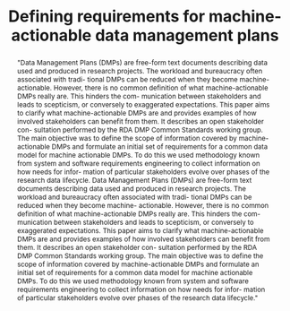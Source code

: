 ---
abstract: "\"Data Management Plans (DMPs) are free-form text documents describing
  data used and produced in research projects. The workload and bureaucracy often
  associated with tradi- tional DMPs can be reduced when they become machine- actionable.
  However, there is no common definition of what machine-actionable DMPs really are.
  This hinders the com- munication between stakeholders and leads to scepticism, or
  conversely to exaggerated expectations. This paper aims to clarify what machine-actionable
  DMPs are and provides examples of how involved stakeholders can benefit from them.
  It describes an open stakeholder con- sultation performed by the RDA DMP Common
  Standards working group. The main objective was to define the scope of information
  covered by machine-actionable DMPs and formulate an initial set of requirements
  for a common data model for machine actionable DMPs. To do this we used methodology
  known from system and software requirements engineering to collect information on
  how needs for infor- mation of particular stakeholders evolve over phases of the
  research data lifecycle.\tData Management Plans (DMPs) are free-form text documents
  describing data used and produced in research projects. The workload and bureaucracy
  often associated with tradi- tional DMPs can be reduced when they become machine-
  actionable. However, there is no common definition of what machine-actionable DMPs
  really are. This hinders the com- munication between stakeholders and leads to scepticism,
  or conversely to exaggerated expectations. This paper aims to clarify what machine-actionable
  DMPs are and provides examples of how involved stakeholders can benefit from them.
  It describes an open stakeholder con- sultation performed by the RDA DMP Common
  Standards working group. The main objective was to define the scope of information
  covered by machine-actionable DMPs and formulate an initial set of requirements
  for a common data model for machine actionable DMPs. To do this we used methodology
  known from system and software requirements engineering to collect information on
  how needs for infor- mation of particular stakeholders evolve over phases of the
  research data lifecycle.\""
creators:
- Miksa, Tomasz
- Neish, Peter
- Walk, Paul
- Rauber, Andreas
date: null
document_url: https://services.phaidra.univie.ac.at/api/object/o:923628/download
grand_parent: iPRES
institutions: []
keywords:
- boston
landing_page_url: https://phaidra.univie.ac.at/o:923628
language: eng
layout: publication
license: CC BY 4.0 International
notes_url: null
parent: iPRES 2018
presentation_url: null
publication_type: paper
size: 970093
source_name: iPRES
title: Defining requirements for machine-actionable data management plans
year: 2018
---